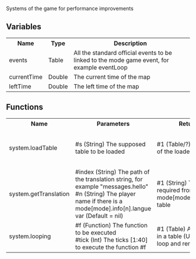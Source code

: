 Systems of the game for performance improvements

## Variables
<table>
  <tr>
    <th>Name</th>
    <th>Type</th>
    <th>Description</th>
  </tr>
  <tr>
    <td>events</td>
    <td>Table</td>
    <td>All the standard official events to be linked to the mode game event, for example eventLoop</td>
  </tr>
  <tr>
    <td>currentTime</td>
    <td>Double</td>
    <td>The current time of the map</td>
  </tr>
  <tr>
    <td>leftTime</td>
    <td>Double</td>
    <td>The left time of the map</td>
  </tr>
</table>

## Functions
<table>
  <tr>
    <th>Name</th>
    <th>Parameters</th>
    <th>Returns</th>
    <th>Description</th>
  </tr>
  <tr>
    <td>system.loadTable</td>
    <td>#s (String) The supposed table to be loaded</td>
    <td>#1 (Table/?) The value of the loaded table</td>
    <td>Loads a table given in string, for example "_G.print"</td>
  </tr>
  <tr>
    <td>system.getTranslation</td>
    <td>#index (String) The path of the translation string, for example "messages.hello"<br>#n (String) The player name if there is a mode[mode].info[n].langue var (Default = nil)</td>
    <td>#1 (String) The text required from the mode[mode].translation table</td>
    <td>Gets a text that exists in the translation table</td>
  </tr>
  <tr>
    <td>system.looping</td>
    <td>#f (Function) The function to be executed<br>#tick (Int) The ticks [1:40] to execute the function #f</td>
    <td>#1 (Table) All the timers in a table (Useful to loop and remove)</td>
    <td>Creates a faster eventLoop</td>
  </tr>
</table>